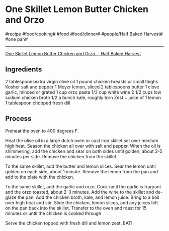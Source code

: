 # One Skillet Lemon Butter Chicken and Orzo
#recipe #food/cooking# #food #food/dinner# #people/Half Baked Harvest# #one pan#
- - - -
[One Skillet Lemon Butter Chicken and Orzo. - Half Baked Harvest](https://www.halfbakedharvest.com/one-skillet-lemon-butter-chicken-and-orzo/)

## Ingredients
2 tablespoonsextra virgin olive oil
1 pound chicken breasts or small thighs
Kosher salt and pepper
1 Meyer lemon, sliced
2 tablespoons butter
1 clove garlic, minced or grated
1 cup orzo pasta
1/3 cup white wine
2 1/2 cups low sodium chicken broth
1/2 a bunch kale, roughly torn
Zest + juice of 1 lemon
1 tablespoon chopped fresh dill

## Process
Preheat the oven to 400 degrees F.

Heat the olive oil in a large dutch oven or cast iron skillet set over medium high heat. Season the chicken all over with salt and pepper. When the oil is shimmering, add the chicken and sear on both sides until golden, about 3-5 minutes per side. Remove the chicken from the skillet.

To the same skillet, add the butter and lemon slices. Sear the lemon until golden on each side, about 1 minute. Remove the lemon from the pan and add to the plate with the chicken. 

To the same skillet, add the garlic and orzo. Cook until the garlic is fragrant and the orzo toasted, about 2-3 minutes. Add the wine to the skillet and de-glaze the pan. Add the chicken broth, kale, and lemon juice. Bring to a boil over high heat and stir. Slide the chicken, lemon slices, and any juices left on the pan back into the skillet. Transfer to the oven and roast for 15 minutes or until the chicken is cooked through

Serve the chicken topped with fresh dill and lemon zest. EAT!